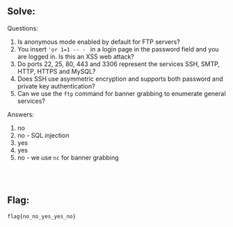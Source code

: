 ## Solve:

Questions:

1. Is anonymous mode enabled by default for FTP servers?
2. You insert `'or 1=1 -- - ` in a login page in the password field and you are logged in. Is this an XSS web attack?
3. Do ports 22, 25, 80, 443 and 3306 represent the services SSH, SMTP, HTTP, HTTPS and MySQL?
4. Does SSH use asymmetric encryption and supports both password and private key authentication?
5. Can we use the `ftp` command for banner grabbing to enumerate general services? 

Answers:

1. no 
2. no - SQL injection
3. yes
4. yes
5. no - we use `nc` for banner grabbing

<br><br>

## Flag:
`flag{no_no_yes_yes_no}`
